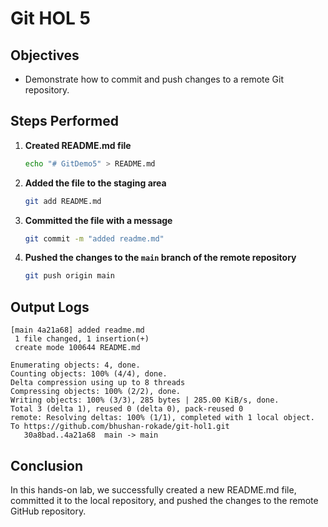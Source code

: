 # Git HOL 5

## Objectives

- Demonstrate how to commit and push changes to a remote Git repository.

## Steps Performed

1. **Created README.md file**
    ```bash
    echo "# GitDemo5" > README.md
    ```

2. **Added the file to the staging area**
    ```bash
    git add README.md
    ```

3. **Committed the file with a message**
    ```bash
    git commit -m "added readme.md"
    ```

4. **Pushed the changes to the `main` branch of the remote repository**
    ```bash
    git push origin main
    ```

## Output Logs

```
[main 4a21a68] added readme.md
 1 file changed, 1 insertion(+)
 create mode 100644 README.md

Enumerating objects: 4, done.
Counting objects: 100% (4/4), done.
Delta compression using up to 8 threads
Compressing objects: 100% (2/2), done.
Writing objects: 100% (3/3), 285 bytes | 285.00 KiB/s, done.
Total 3 (delta 1), reused 0 (delta 0), pack-reused 0
remote: Resolving deltas: 100% (1/1), completed with 1 local object.
To https://github.com/bhushan-rokade/git-hol1.git
   30a8bad..4a21a68  main -> main
```

## Conclusion

In this hands-on lab, we successfully created a new README.md file, committed it to the local repository, and pushed the changes to the remote GitHub repository.

